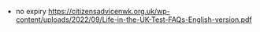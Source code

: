 -  no expiry https://citizensadvicenwk.org.uk/wp-content/uploads/2022/09/Life-in-the-UK-Test-FAQs-English-version.pdf